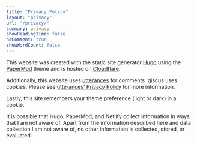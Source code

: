 ```yaml
---
title: "Privacy Policy"
layout: "privacy"
url: "/privacy/"
summary: privacy
showReadingTime: false
noComment: true
showWordCount: false
---
```


This website was created with the static site generator [Hugo](https://gohugo.io) using the [PaperMod](https://github.com/adityatelange/hugo-PaperMod) theme and is hosted on [Cloudflare](https://www.netlify.com).

Additionally, this website uses [utterances](https://utteranc.es/) for comments. giscus uses cookies: Please see [utterances' Privacy Policy](https://github.com/utterance/utterances/blob/master/PRIVACY-POLICY.md) for more information.

Lastly, this site remembers your theme preference (light or dark) in a cookie.

It is possible that Hugo, PaperMod, and Netlify collect information in ways that I am not aware of. Apart from the information described here and data collection I am not aware of, no other information is collected, stored, or evaluated.